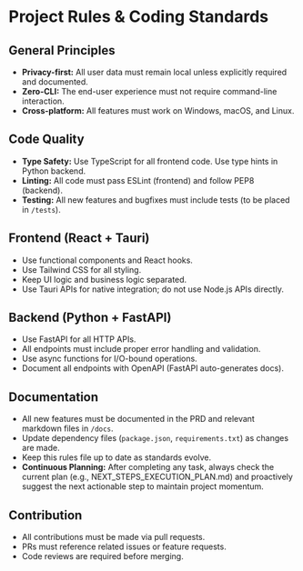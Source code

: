 # Project Rules & Coding Standards

## General Principles
- **Privacy-first:** All user data must remain local unless explicitly required and documented.
- **Zero-CLI:** The end-user experience must not require command-line interaction.
- **Cross-platform:** All features must work on Windows, macOS, and Linux.

## Code Quality
- **Type Safety:** Use TypeScript for all frontend code. Use type hints in Python backend.
- **Linting:** All code must pass ESLint (frontend) and follow PEP8 (backend).
- **Testing:** All new features and bugfixes must include tests (to be placed in `/tests`).

## Frontend (React + Tauri)
- Use functional components and React hooks.
- Use Tailwind CSS for all styling.
- Keep UI logic and business logic separated.
- Use Tauri APIs for native integration; do not use Node.js APIs directly.

## Backend (Python + FastAPI)
- Use FastAPI for all HTTP APIs.
- All endpoints must include proper error handling and validation.
- Use async functions for I/O-bound operations.
- Document all endpoints with OpenAPI (FastAPI auto-generates docs).

## Documentation
- All new features must be documented in the PRD and relevant markdown files in `/docs`.
- Update dependency files (`package.json`, `requirements.txt`) as changes are made.
- Keep this rules file up to date as standards evolve.
- **Continuous Planning:** After completing any task, always check the current plan (e.g., NEXT_STEPS_EXECUTION_PLAN.md) and proactively suggest the next actionable step to maintain project momentum.

## Contribution
- All contributions must be made via pull requests.
- PRs must reference related issues or feature requests.
- Code reviews are required before merging.

